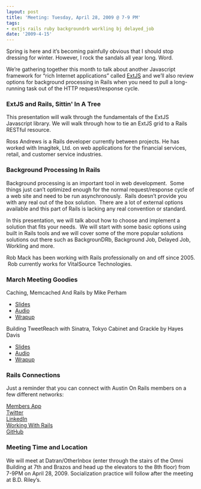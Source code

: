 ```yaml
---
layout: post
title: 'Meeting: Tuesday, April 28, 2009 @ 7-9 PM'
tags:
- extjs rails ruby backgroundrb workling bj delayed_job
date: '2009-4-15'
---
```

Spring is here and it’s becoming painfully obvious that I should stop dressing for winter. However, I rock the sandals all year long. Word.

We’re gathering together this month to talk about another Javascript framework for “rich Internet applications” called [ExtJS](http://extjs.com) and we’ll also review options for background processing in Rails when you need to pull a long-running task out of the HTTP request/response cycle.

### ExtJS and Rails, Sittin' In A Tree

This presentation will walk through the fundamentals of the ExtJS Javascript library. We will walk through how to tie an ExtJS grid to a Rails RESTful resource.

Ross Andrews is a Rails developer currently between projects. He has worked with Imagitek, Ltd. on web applications for the financial services, retail, and customer service industries.

### Background Processing In Rails

Background processing is an important tool in web development.  Some things just can’t optimized enough for the normal request/response cycle of a web site and need to be run asynchronously.  Rails doesn’t provide you with any real out of the box solution.  There are a lot of external options available and this part of Rails is lacking any real convention or standard.

In this presentation, we will talk about how to choose and implement a solution that fits your needs.  We will start with some basic options using built in Rails tools and we will cover some of the more popular solutions solutions out there such as BackgrounDRb, Background Job, Delayed Job, Workling and more.

Rob Mack has been working with Rails professionally on and off since 2005.  Rob currently works for VitalSource Technologies.

### March Meeting Goodies

Caching, Memcached And Rails by Mike Perham

- [Slides](http://www.slideshare.net/guestac752c/caching-memcached-and-rails)
- [Audio](https://github.com/austinonrails/Meetings/blob/master/2009/aor-2009-03-24-mike-rails-perf.mp3) 
- [Wrapup](http://www.mikeperham.com/2009/03/25/caching-and-rails/)

Building TweetReach with Sinatra, Tokyo Cabinet and Grackle by Hayes Davis

- [Slides](http://www.slideshare.net/hayesdavis/building-tweetreach-with-sinatra-tokyo-cabinet-and-grackle-austin-on-rails-20090324)
- [Audio](https://github.com/austinonrails/Meetings/blob/master/2009/aor-2009-03-24-hayes-tokyo.mp3) 
- [Wrapup](http://hayesdavis.net/2009/03/25/austin-on-rails-talk-building-tweetreach-with-sinatra-tokyo-cabinet-and-grackle/)

### Rails Connections

Just a reminder that you can connect with Austin On Rails members on a few different networks:

[Members App](http://members.austinonrails.org)  
 [Twitter](http://twitter.com/austinonrails)  
 [LinkedIn](http://www.linkedin.com/groups?gid=37006)  
 [Working With Rails](http://www.workingwithrails.com/group/4451-austin-on-rails)  
 [GitHub](http://github.com/austinonrails)

### Meeting Time and Location

We will meet at Datran/OtherInbox (enter through the stairs of the Omni Building at 7th and Brazos and head up the elevators to the 8th floor) from 7-9PM on April 28, 2009. Socialization practice will follow after the meeting at B.D. Riley’s.

